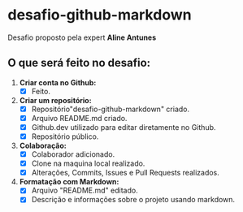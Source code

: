 # desafio-github-markdown

Desafio proposto pela expert __Aline Antunes__

## O que será feito no desafio:

1. __Criar conta no Github:__
   - [x] Feito.
2. __Criar um repositório:__
   - [x] Repositório"desafio-github-markdown" criado.
   - [x] Arquivo README.md criado.
   - [x] Github.dev utilizado para editar diretamente no Github.
   - [x] Repositório público.
3. __Colaboração:__
   - [x] Colaborador adicionado.
   - [x] Clone na maquina local realizado.
   - [x] Alterações, Commits, Issues e Pull Requests realizados.
4. __Formatação com Markdown:__
   - [x] Arquivo "README.md" editado.
   - [x] Descrição e informações sobre o projeto usando markdown.

